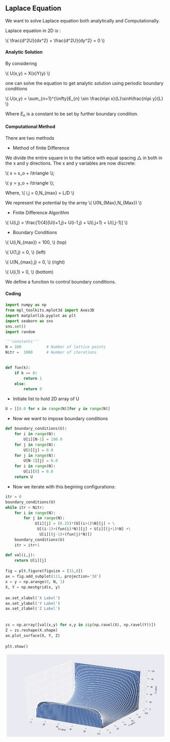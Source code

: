 ## Laplace Equation

We want to solve Laplace equation both analytically and Computationally.

Laplace equation in 2D is :

\\( \frac{d^2U}{dx^2} + \frac{d^2U}{dy^2} = 0 \\)

#### Analytic Solution

By considering

\\( U(x,y) = X(x)Y(y) \\)

one can solve the equation to get analytic solution using periodic boundary conditions

\\( U(x,y) = \sum_{n=1}^{\infty}E_{n} \sin \frac{n\pi x}{L}\sinh\frac{n\pi y}{L} \\)

Where $E_n$ is a constant to be set by further boundary condition.

#### Computational Method 

There are two methods

-  Method of finite Difference

We divide the entire square in to the  lattice with equal spacing $\triangle$ in both in the x and y directions. The x and y variables are now discrete:

\\( x = x_o + i\triangle \\);

\\( y = y_o + i\triangle \\);

Where, \\( i,j = 0,N_{max} = L/D \\)

We represent the potential by the arrey \\( U(N_{Max},N_{Max}) \\) 

- Finite Difference Algorithm 



\\( U(i,j) = \frac{1}{4}[U(i+1,j)+ U(i-1,j) + U(i,j+1) + U(i,j-1)] \\)

- Boundary Conditions

\\( U(i,N_{max}) = 100, \\) (top)

\\( U(1,j) = 0, \\) (left)

\\( U(N_{max},j) = 0, \\) (right)

\\( U(i,1) = 0, \\) (bottom)

We define a function to control boundary conditions.

#### Coding


```python
import numpy as np
from mpl_toolkits.mplot3d import Axes3D
import matplotlib.pyplot as plt
import seaborn as sns
sns.set()
import random
```


```python
'''constants'''
N = 100           # Number of lattice points
Nitr =  1000      # Number of iterations
```


```python

def fun(k):
    if k == 0:
        return 1
    else:
        return 0

```

- Initiate list to hold 2D array of U


```python
U = [[0.0 for x in range(N)]for y in range(N)]
```

- Now we want to impose boundary conditions



```python
def boundary_conditions(U):
    for i in range(N):
        U[i][N-1] = 100.0
    for j in range(N):
        U[0][j] = 0.0
    for j in range(N):
        U[N-1][j] = 0.0
    for i in range(N):
        U[i][0] = 0.0
    return U
```

- Now we iterate with this begining configurations:


```python
itr = 0
boundary_conditions(U)
while itr < Nitr:
    for i in range(N):
        for j in range(N):
             U[i][j] = (0.25)*(U[(i+1)%N][j] + \
              U[(i-1)+(fun(i)*N)][j] + U[i][(j+1)%N] +\
               U[i][(j-1)+(fun(j)*N)])
    boundary_conditions(U)
    itr = itr+1
```


```python
def val(i,j):
    return U[i][j]

fig = plt.figure(figsize = [15,8])
ax = fig.add_subplot(111, projection='3d')
x = y = np.arange(0, N, 1)
X, Y = np.meshgrid(x, y)

ax.set_xlabel('X Label')
ax.set_ylabel('Y Label')
ax.set_zlabel('Z Label')


zs = np.array([val(x,y) for x,y in zip(np.ravel(X), np.ravel(Y))])
Z = zs.reshape(X.shape)
ax.plot_surface(X, Y, Z)

plt.show()
```


![png](output_24_0.png)

